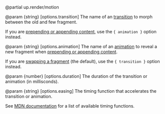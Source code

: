 @partial up.render/motion

@param {string} [options.transition]
  The name of an [transition](/up.motion) to morph between the old and few fragment.

  If you are [prepending or appending content](/targeting-fragments#appending-or-prepending),
  use the `{ animation }` option instead.

@param {string} [options.animation]
  The name of an [animation](/up.motion) to reveal a new fragment when
  [prepending or appending content](/targeting-fragments#appending-or-prepending).

  If you are [swapping a fragment](/targeting-fragments#swapping) (the default), use the `{ transition }` option instead.

@param {number} [options.duration]
  The duration of the transition or animation (in millisconds).

@param {string} [options.easing]
  The timing function that accelerates the transition or animation.

  See [MDN documentation](https://developer.mozilla.org/en-US/docs/Web/CSS/transition-timing-function)
  for a list of available timing functions.
